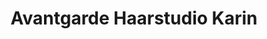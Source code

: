 ---
title: "Avantgarde Haarstudio Karin"
url: /neusiedl-am-see/avantgarde-haarstudio-karin/
shop: Friseur
---